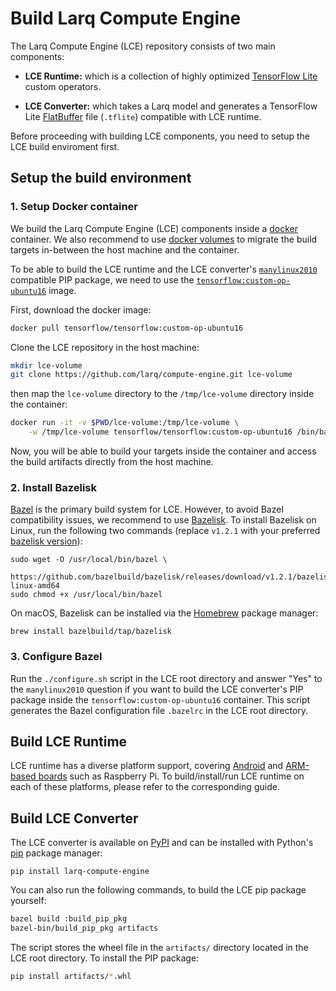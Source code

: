 # Build Larq Compute Engine #

The Larq Compute Engine (LCE) repository consists of two main components:

- **LCE Runtime:** which is a collection of highly optimized
  [TensorFlow Lite](https://www.tensorflow.org/lite) custom operators.

- **LCE Converter:** which takes a Larq model and generates a TensorFlow Lite
  [FlatBuffer](https://google.github.io/flatbuffers/) file (`.tflite`) compatible
  with LCE runtime.

Before proceeding with building LCE components, you need to setup the LCE
build enviroment first.

## Setup the build environment ##

### 1. Setup Docker container ###

We build the Larq Compute Engine (LCE) components inside a
[docker](https://www.docker.com/) container. We also recommend to use
[docker volumes](https://docs.docker.com/storage/volumes/)
to migrate the build targets in-between the host machine and the container.

To be able to build the LCE runtime and the LCE converter's
[`manylinux2010`](https://www.python.org/dev/peps/pep-0571/) compatible PIP
package, we need to use the [`tensorflow:custom-op-ubuntu16`](https://hub.docker.com/r/tensorflow/tensorflow)
image.

First, download the docker image:

``` bash
docker pull tensorflow/tensorflow:custom-op-ubuntu16
```

Clone the LCE repository in the host machine:

``` bash
mkdir lce-volume
git clone https://github.com/larq/compute-engine.git lce-volume
```

then map the `lce-volume` directory to the `/tmp/lce-volume` directory inside
the container:

``` bash
docker run -it -v $PWD/lce-volume:/tmp/lce-volume \
    -w /tmp/lce-volume tensorflow/tensorflow:custom-op-ubuntu16 /bin/bash
```

Now, you will be able to build your targets inside the container
and access the build artifacts directly from the host machine.

### 2. Install Bazelisk ###

[Bazel](https://bazel.build/) is the primary build system for LCE.
However, to avoid Bazel compatibility issues,
we recommend to use [Bazelisk](https://github.com/bazelbuild/bazelisk).
To install Bazelisk on Linux, run the following two commands
(replace ```v1.2.1``` with your preferred
[bazelisk version](https://github.com/bazelbuild/bazelisk/releases)):

```shell
sudo wget -O /usr/local/bin/bazel \
    https://github.com/bazelbuild/bazelisk/releases/download/v1.2.1/bazelisk-linux-amd64
sudo chmod +x /usr/local/bin/bazel
```

On macOS, Bazelisk can be installed via the [Homebrew](https://brew.sh/)
package manager:

```
brew install bazelbuild/tap/bazelisk
```

### 3. Configure Bazel ###

Run the ```./configure.sh``` script in the LCE root directory and answer
"Yes" to the ```manylinux2010``` question if you want to build the
LCE converter's PIP package inside the `tensorflow:custom-op-ubuntu16`
container. This script generates the Bazel configuration file `.bazelrc`
in the LCE root directory.

## Build LCE Runtime ##

LCE runtime has a diverse platform support, covering
[Android](./quickstart_android.md) and [ARM-based boards](./build_arm.md)
such as Raspberry Pi. To build/install/run LCE runtime on
each of these platforms, please refer to the corresponding guide.

## Build LCE Converter ##

The LCE converter is available on [PyPI](https://pypi.org/project/larq-compute-engine/)
and can be installed with Python's [pip](https://pip.pypa.io/en/stable/)
package manager:

```shell
pip install larq-compute-engine
```

You can also run the following commands,
to build the LCE pip package yourself:

``` bash
bazel build :build_pip_pkg
bazel-bin/build_pip_pkg artifacts
```

The script stores the wheel file in the `artifacts/` directory located in the
LCE root directory. To install the PIP package:

``` bash
pip install artifacts/*.whl
```
